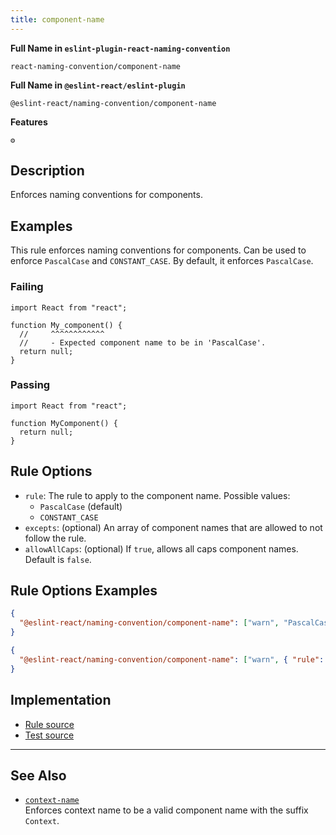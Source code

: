 ```yaml
---
title: component-name
---
```


**Full Name in `eslint-plugin-react-naming-convention`**

```plain copy
react-naming-convention/component-name
```

**Full Name in `@eslint-react/eslint-plugin`**

```plain copy
@eslint-react/naming-convention/component-name
```

**Features**

`⚙️`

## Description

Enforces naming conventions for components.

## Examples

This rule enforces naming conventions for components. Can be used to enforce `PascalCase` and `CONSTANT_CASE`. By default, it enforces `PascalCase`.

### Failing

```tsx
import React from "react";

function My_component() {
  //     ^^^^^^^^^^^^
  //     - Expected component name to be in 'PascalCase'.
  return null;
}
```

### Passing

```tsx
import React from "react";

function MyComponent() {
  return null;
}
```

## Rule Options

- `rule`: The rule to apply to the component name. Possible values:
  - `PascalCase` (default)
  - `CONSTANT_CASE`
- `excepts`: (optional) An array of component names that are allowed to not follow the rule.
- `allowAllCaps`: (optional) If `true`, allows all caps component names. Default is `false`.

## Rule Options Examples

```json
{
  "@eslint-react/naming-convention/component-name": ["warn", "PascalCase"]
}
```

```json
{
  "@eslint-react/naming-convention/component-name": ["warn", { "rule": "PascalCase", "allowAllCaps": true }]
}
```

## Implementation

- [Rule source](https://github.com/Rel1cx/eslint-react/tree/main/packages/plugins/eslint-plugin-react-naming-convention/src/rules/component-name.ts)
- [Test source](https://github.com/Rel1cx/eslint-react/tree/main/packages/plugins/eslint-plugin-react-naming-convention/src/rules/component-name.spec.ts)

---

## See Also

- [`context-name`](./naming-convention-context-name)\
  Enforces context name to be a valid component name with the suffix `Context`.
